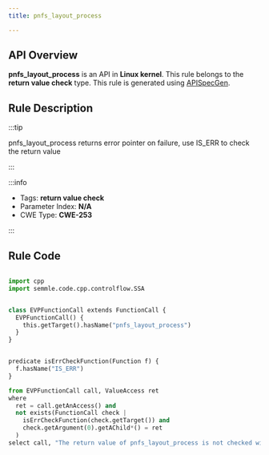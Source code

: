 ```yaml
---
title: pnfs_layout_process

---
```



## API Overview
**pnfs_layout_process** is an API in **Linux kernel**. This rule belongs to the **return value check** type. This rule is generated using [APISpecGen](../../tools/APISpecGen).
## Rule Description

:::tip

pnfs_layout_process returns error pointer on failure, use IS_ERR to check the return value

:::

:::info

- Tags: **return value check**
- Parameter Index: **N/A**
- CWE Type: **CWE-253**

:::

## Rule Code
```python

import cpp
import semmle.code.cpp.controlflow.SSA


class EVPFunctionCall extends FunctionCall {
  EVPFunctionCall() {
    this.getTarget().hasName("pnfs_layout_process")
  }
}


predicate isErrCheckFunction(Function f) {
  f.hasName("IS_ERR") 
}

from EVPFunctionCall call, ValueAccess ret
where
  ret = call.getAnAccess() and
  not exists(FunctionCall check |
    isErrCheckFunction(check.getTarget()) and
    check.getArgument(0).getAChild*() = ret
  )
select call, "The return value of pnfs_layout_process is not checked with IS_ERR."
    
```